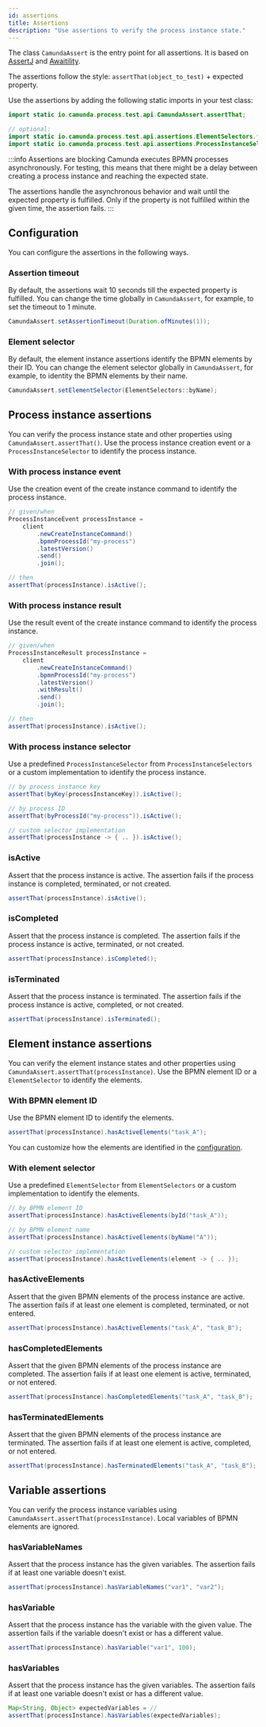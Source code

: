 ```yaml
---
id: assertions
title: Assertions
description: "Use assertions to verify the process instance state."
---
```


The class `CamundaAssert` is the entry point for all assertions. It is based on [AssertJ](https://github.com/assertj/assertj) and [Awaitility](http://www.awaitility.org/).

The assertions follow the style: `assertThat(object_to_test)` + expected property.

Use the assertions by adding the following static imports in your test class:

```java
import static io.camunda.process.test.api.CamundaAssert.assertThat;

// optional:
import static io.camunda.process.test.api.assertions.ElementSelectors.*;
import static io.camunda.process.test.api.assertions.ProcessInstanceSelectors.*;
```

:::info Assertions are blocking
Camunda executes BPMN processes asynchronously. For testing, this means that there might be a delay between creating a process instance and reaching the expected state.

The assertions handle the asynchronous behavior and wait until the expected property is fulfilled. Only if the property is not fulfilled within the given time, the assertion fails.
:::

## Configuration

You can configure the assertions in the following ways.

### Assertion timeout

By default, the assertions wait 10 seconds till the expected property is fulfilled. You can change the time globally in `CamundaAssert`, for example, to set the timeout to 1 minute.

```java
CamundaAssert.setAssertionTimeout(Duration.ofMinutes(1));
```

### Element selector

By default, the element instance assertions identify the BPMN elements by their ID. You can change the element selector globally in `CamundaAssert`, for example, to identity the BPMN elements by their name.

```java
CamundaAssert.setElementSelector(ElementSelectors::byName);
```

## Process instance assertions

You can verify the process instance state and other properties using `CamundaAssert.assertThat()`. Use the process instance creation event or a `ProcessInstanceSelector` to identify the process instance.

### With process instance event

Use the creation event of the create instance command to identify the process instance.

```java
// given/when
ProcessInstanceEvent processInstance =
    client
        .newCreateInstanceCommand()
        .bpmnProcessId("my-process")
        .latestVersion()
        .send()
        .join();

// then
assertThat(processInstance).isActive();
```

### With process instance result

Use the result event of the create instance command to identify the process instance.

```java
// given/when
ProcessInstanceResult processInstance =
    client
        .newCreateInstanceCommand()
        .bpmnProcessId("my-process")
        .latestVersion()
        .withResult()
        .send()
        .join();

// then
assertThat(processInstance).isActive();
```

### With process instance selector

Use a predefined `ProcessInstanceSelector` from `ProcessInstanceSelectors` or a custom implementation to identify the process instance.

```java
// by process instance key
assertThat(byKey(processInstanceKey)).isActive();

// by process ID
assertThat(byProcessId("my-process")).isActive();

// custom selector implementation
assertThat(processInstance -> { .. }).isActive();
```

### isActive

Assert that the process instance is active. The assertion fails if the process instance is completed, terminated, or not created.

```java
assertThat(processInstance).isActive();
```

### isCompleted

Assert that the process instance is completed. The assertion fails if the process instance is active, terminated, or not created.

```java
assertThat(processInstance).isCompleted();
```

### isTerminated

Assert that the process instance is terminated. The assertion fails if the process instance is active, completed, or not created.

```java
assertThat(processInstance).isTerminated();
```

## Element instance assertions

You can verify the element instance states and other properties using `CamundaAssert.assertThat(processInstance)`. Use the BPMN element ID or a `ElementSelector` to identify the elements.

### With BPMN element ID

Use the BPMN element ID to identify the elements.

```java
assertThat(processInstance).hasActiveElements("task_A");
```

You can customize how the elements are identified in the [configuration](#element-selector).

### With element selector

Use a predefined `ElementSelector` from `ElementSelectors` or a custom implementation to identify the elements.

```java
// by BPMN element ID
assertThat(processInstance).hasActiveElements(byId("task_A"));

// by BPMN element name
assertThat(processInstance).hasActiveElements(byName("A"));

// custom selector implementation
assertThat(processInstance).hasActiveElements(element -> { .. });
```

### hasActiveElements

Assert that the given BPMN elements of the process instance are active. The assertion fails if at least one element is completed, terminated, or not entered.

```java
assertThat(processInstance).hasActiveElements("task_A", "task_B");
```

### hasCompletedElements

Assert that the given BPMN elements of the process instance are completed. The assertion fails if at least one element is active, terminated, or not entered.

```java
assertThat(processInstance).hasCompletedElements("task_A", "task_B");
```

### hasTerminatedElements

Assert that the given BPMN elements of the process instance are terminated. The assertion fails if at least one element is active, completed, or not entered.

```java
assertThat(processInstance).hasTerminatedElements("task_A", "task_B");
```

## Variable assertions

You can verify the process instance variables using `CamundaAssert.assertThat(processInstance)`. Local variables of BPMN elements are ignored.

### hasVariableNames

Assert that the process instance has the given variables. The assertion fails if at least one variable doesn't exist.

```java
assertThat(processInstance).hasVariableNames("var1", "var2");
```

### hasVariable

Assert that the process instance has the variable with the given value. The assertion fails if the variable doesn't exist or has a different value.

```java
assertThat(processInstance).hasVariable("var1", 100);
```

### hasVariables

Assert that the process instance has the given variables. The assertion fails if at least one variable doesn't exist or has a different value.

```java
Map<String, Object> expectedVariables = //
assertThat(processInstance).hasVariables(expectedVariables);
```
